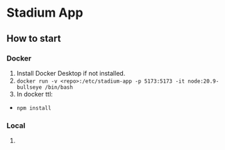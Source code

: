 # Stadium App

## How to start
### Docker
1. Install Docker Desktop if not installed.
2. `docker run -v <repo>:/etc/stadium-app -p 5173:5173 -it node:20.9-bullseye /bin/bash`
3. In docker ttl:
  - `npm install`

### Local
1. 